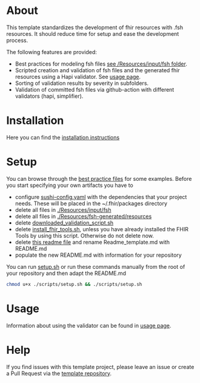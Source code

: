 # About
This template standardizes the development of fhir resources with .fsh resources. It should reduce time for setup and ease the development process.

The following features are provided:

* Best practices for modeling fsh files [see /Resources/input/fsh folder](./Resources/input/fsh).
* Scripted creation and validation of fsh files and the generated fhir resources using a Hapi validator. See [usage page](./USAGE.md).
* Sorting of validation results by severity in subfolders.
* Validation of committed fsh files via github-action with different validators (hapi, simplifier).
# Installation

Here you can find the [installation instructions](INSTALL.md)

# Setup
You can browse through the [best practice files](./Resources/input/fsh) for some examples. Before you start specifying your own artifacts you have to
* configure [sushi-config.yaml](./Resources/sushi-config.yaml) with the dependencies that your project needs. These will be placed in the ~/.fhir/packages directory
* delete all files in [./Resources/input/fsh](./Resources/input/fsh) <!-- Helfer-Script zum Putzen dieses Verzeichnisses? -->
* delete all files in [./Resources/fsh-generated/resources](./Resources/fsh-generated/resources) <!-- Helfer-Script zum Putzen dieses Verzeichnisses? -->
* delete [downloaded_validation_script.sh](./scripts/downloaded_validation_script.sh)
* delete [install_fhir_tools.sh](./scripts/install_fhir_tools.sh), unless you have already installed the FHIR Tools by using this script. Otherwise do not delete now.
* delete [this readme file](./README.md) and rename Readme_template.md with README.md
* populate the new README.md with information for your repository

You can run [setup.sh](./scripts/setup.sh) or run these commands manually from the root of your repository and then adapt the README.md

```bash
chmod u+x ./scripts/setup.sh && ./scripts/setup.sh
```
<!-- chmod war bei mir notwendig, sonst war das Script nicht ausführbar -->

# Usage <a name = "usage"></a>
Information about using the validator can be found in [usage page](./USAGE.md).

# Help

If you find issues with this template project, please leave an issue or create a Pull Request via  the [template repository](https://github.com/gematik/spec-TemplateForSimplifierProjects).
